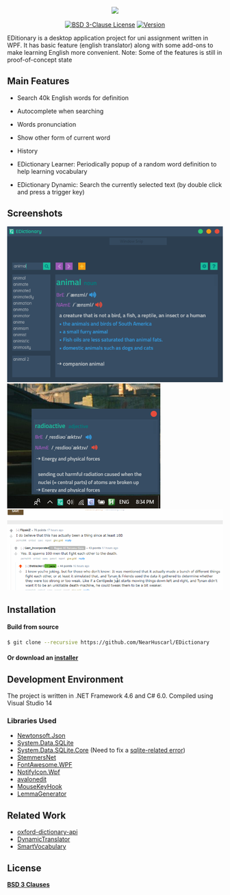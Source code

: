 <p align="center">
  <img src="https://github.com/NearHuscarl/EDictionary/blob/master/screenshots/Logo.png"/>
</p>

<p align="center">
  <a href="https://github.com/NearHuscarl/E-Dictionary/blob/master/LICENSE.md"><img src="https://img.shields.io/badge/License-BSD_3--Clauses-blue.svg?longCache=true" alt="BSD 3-Clause License"></a>
  <a href="https://github.com/NearHuscarl/E-Dictionary/releases"><img src="https://img.shields.io/badge/Version-2.0.1-green.svg?longCache=true" alt="Version"></a>
</p>

EDitionary is a desktop application project for uni assignment written in WPF. It has basic feature (english translator) along with some add-ons to make learning English more convenient. Note: Some of the features is still in proof-of-concept state 

## Main Features

* Search 40k English words for definition
* Autocomplete when searching
* Words pronunciation
* Show other form of current word
* History

* EDictionary Learner: Periodically popup of a random word definition to help learning vocabulary
* EDictionary Dynamic: Search the currently selected text (by double click and press a trigger key)

## Screenshots

![Main window](https://github.com/NearHuscarl/EDictionary/blob/master/demo/Main.png)
![Learner](https://github.com/NearHuscarl/EDictionary/blob/master/demo/Learner.png)
![Dynamic demonstration](https://github.com/NearHuscarl/EDictionary/blob/master/demo/Dynamic.gif)

## Installation

#### Build from source
```bash
$ git clone --recursive https://github.com/NearHuscarl/EDictionary
```

#### Or download an [installer](https://github.com/NearHuscarl/EDictionary/releases) 

## Development Environment

The project is written in .NET Framework 4.6 and C# 6.0. Compiled using Visual Studio 14

### Libraries Used
* [Newtonsoft.Json](https://www.newtonsoft.com/json)
* [System.Data.SQLite](https://system.data.sqlite.org/index.html/doc/trunk/www/index.wiki)
* [System.Data.SQLite.Core](https://www.nuget.org/packages/system.data.sqlite.core) (Need to fix a [sqlite-related error](https://stackoverflow.com/a/28092497/9449426))
* [StemmersNet](https://archive.codeplex.com/?p=stemmersnet)
* [FontAwesome.WPF](https://github.com/charri/Font-Awesome-WPF/blob/master/README-WPF.md)
* [NotifyIcon.Wpf](https://bitbucket.org/hardcodet/notifyicon-wpf)
* [avalonedit](http://avalonedit.net/)
* [MouseKeyHook](https://github.com/gmamaladze/globalmousekeyhook)
* [LemmaGenerator](https://github.com/AlexPoint/LemmaGenerator)

## Related Work
* [oxford-dictionary-api](https://github.com/NearHuscarl/oxford-dictionary-api)
* [DynamicTranslator](https://github.com/DynamicTranslator/DynamicTranslator)
* [SmartVocabulary](https://github.com/al-develop/SmartVocabulary)

## License
**[BSD 3 Clauses](https://github.com/NearHuscarl/i3-quake/blob/master/LICENSE.md)**
